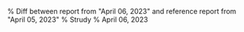 % Diff between report from "April 06, 2023" and reference report from "April 05, 2023"
% Strudy
% April 06, 2023


